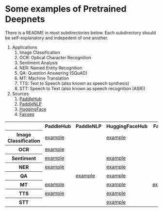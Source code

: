 # Some examples of Pretrained Deepnets

There is a README in most subdirectories below.  Each subdirectory should be self-explanatory and indepedent of one another.

<ol>
<li>Applications
<ol>
<li>Image Classification</li>
<li>OCR: Optical Character Recognition</li>
<li>Sentiment Analysis</li>
<li>NER: Named Entity Recognition</li>
<li>QA: Question Answering (SQuAD)</li>
<li>MT: Machine Translation</li>
<li>TTS: Text to Speech (also known as speech synthesis)</li>
<li>STT: Speech to Text (also known as speech recognition (ASR))</li>
</ol></li>

<li>Sources
<ol>
<li><a href="https://www.paddlepaddle.org.cn/hublist">PaddleHub</a></li>
<li><a href="https://github.com/PaddlePaddle/PaddleNLP">PaddleNLP</a></li>
<li><a href="https://huggingface.co/transformers/">HuggingFace</a></li>
<li><a href="https://github.com/pytorch/fairseq/blob/master/examples/translation/README.md">Fairseq</a></li>
</ol></li>
</ol>

<table id="shortcuts">
<tr> <th> </th>      <th> PaddleHub </th>  <th> PaddleNLP </th> <th> HuggingFaceHub </th> <th> Fairseq </th> <th> ESPnet </th> </tr>
<tr> <th> Image Classification </th>  <td> <a href="PaddleHub/inference/image_classification">example</a> <td> </td> </td> <td> <a href="HuggingFaceHub/inference/image_classification">example</a>  </td> <td> </td> <td> </td> </tr>
<tr> <th> OCR </th>  <td> <a href="PaddleHub/inference/OCR">example</a> <td> </td> </td> <td> </td> <td> </td> <td> </td> </tr>
<tr> <th> Sentiment </th> <td> <a href="PaddleHub/inference/sentiment">example</a> <td> </td> </td> <td> <a href="HuggingFaceHub/inference/sentiment">example</a>  </td> <td> </td> <td> </td> </tr>
<tr> <th> NER </th> <td> <a href="PaddleHub/inference/ner">example</a> </td> <td> </td><td> <a href="HuggingFaceHub/inference/ner">example</a> </td>  <td> </td> </tr>
<tr> <th> QA </th> <td> </td> <td> <a href="PaddleNLP/inference/question_answering">example</a> <td> <a href="HuggingFaceHub/inference/question_answering">example</a> </td> </td> <td> </td> <td> </td> </tr>
<tr> <th> MT </th> <td> <a href="PaddleHub/inference/translate">example</a> </td> <td> </td> <td> <a href="HuggingFaceHub/inference/translate">example</a> </td>  <td> <a href="Fairseq/inference/translate">example</a> </td> <td> </td> </tr>
<tr> <th> TTS </th> <td> <a href="PaddleHub/inference/text_to_speech">example</a> </td> <td> </td> <td> <a href="HuggingFaceHub/inference/text_to_speech">example</a>  </td>  <td> </td> <td> <a href="ESPnet/inference/text_to_speech">example</a>  </td> </tr>
<tr> <th> STT </th> <td>  </td> <td> </td> <td> <a href="HuggingFaceHub/inference/speech_to_text">example</a> </td>  <td> </td> <td><a href="ESPnet/inference/speech_to_text">example</a>  </td> </tr>
</table>
